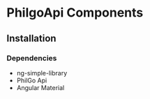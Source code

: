 # PhilgoApi Components

## Installation

### Dependencies

* ng-simple-library
* PhilGo Api
* Angular Material
